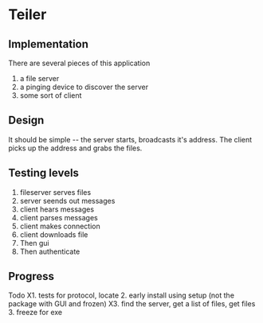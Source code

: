 Teiler
========================

Implementation
--------------
There are several pieces of this application
1. a file server
2. a pinging device to discover the server
3. some sort of client


Design
------
It should be simple -- the server starts, broadcasts it's address. The client picks up the address and grabs the files.

Testing levels
--------------
1. fileserver serves files
2. server seends out messages
3. client hears messages
4. client parses messages
5. client makes connection
6. client downloads file
7. Then gui
8. Then authenticate

Progress
--------
Todo
X1. tests for protocol, locate
2. early install using setup (not the package with GUI and frozen)
X3. find the server, get a list of files, get files 
3. freeze for exe

